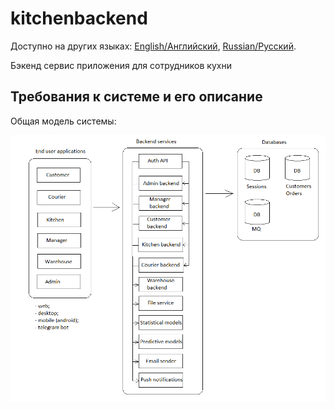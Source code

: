 # kitchenbackend

Доступно на других языках: [English/Английский](kitchenbackend.md), [Russian/Русский](kitchenbackend.ru.md). 

Бэкенд сервис приложения для сотрудников кухни 

## Требования к системе и его описание 

Общая модель системы: 

![system_overall](../img/system_overall.png)
